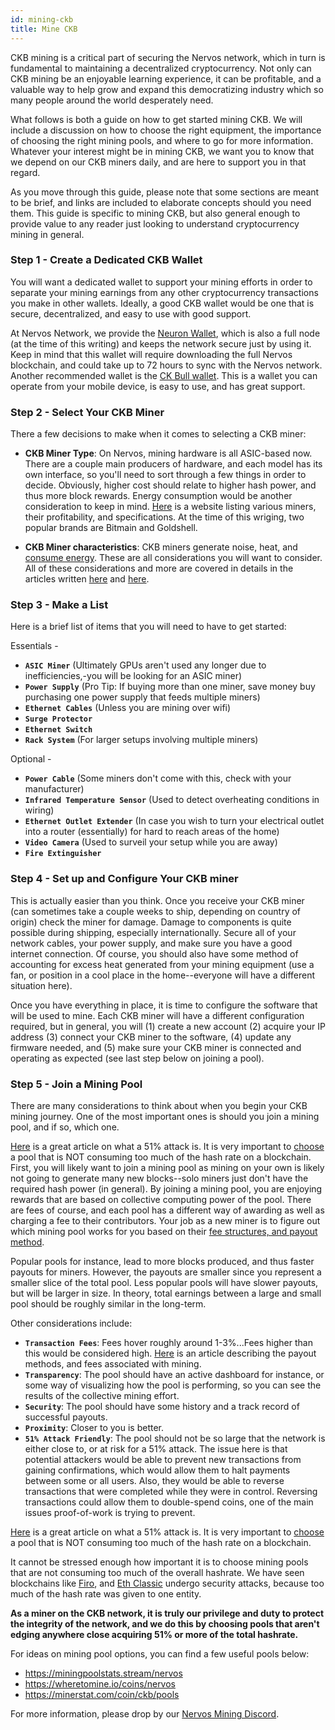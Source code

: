 ```yaml
---
id: mining-ckb
title: Mine CKB
---
```


CKB mining is a critical part of securing the Nervos network, which in turn is fundamental to maintaining a decentralized cryptocurrency.  Not only can CKB mining be an enjoyable learning experience, it can be profitable, and a valuable way to help grow and expand this democratizing industry which so many people around the world desperately need. 

What follows is both a guide on how to get started mining CKB.  We will include a discussion on how to choose the right equipment, the importance of choosing the right mining pools, and where to go for more information.  Whatever your interest might be in mining CKB, we want you to know that we depend on our CKB miners daily, and are here to support you in that regard.

As you move through this guide, please note that some sections are meant to be brief, and links are included to elaborate concepts should you need them.  This guide is specific to mining CKB, but also general enough to provide value to any reader just looking to understand cryptocurrency mining in general.

### Step 1 - Create a Dedicated CKB Wallet
You will want a dedicated wallet to support your mining efforts in order to separate your mining earnings from any other cryptocurrency transactions you make in other wallets.  Ideally, a good CKB wallet would be one that is secure, decentralized, and easy to use with good support.  

At Nervos Network, we provide the [Neuron Wallet](https://docs.nervos.org/docs/basics/guides/crypto%20wallets/neuron/), which is also a full node (at the time of this writing) and keeps the network secure just by using it. Keep in mind that this wallet will require downloading the full Nervos blockchain, and could take up to 72 hours to sync with the Nervos network.  Another recommended wallet is the [CK Bull wallet](https://ckbull.app/).  This is a wallet you can operate from your mobile device, is easy to use, and has great support.

### Step 2 - Select Your CKB Miner
There a few decisions to make when it comes to selecting a CKB miner:

- **CKB Miner Type**: On Nervos, mining hardware is all ASIC-based now. There are a couple main
producers of hardware, and each model has its own interface, so you'll need to sort through a few things in order to decide.  Obviously, higher cost should relate to higher hash power, and thus more block rewards.  Energy consumption would be another consideration to keep in mind.  [Here](https://www.asicminervalue.com/) is a website listing various miners, their profitability, and specifications.  At the time of this wriging, two popular brands are Bitmain and Goldshell.
  
- **CKB Miner characteristics**: CKB miners generate noise, heat, and [consume energy](https://www.reddit.com/r/NervosNetwork/comments/nb2yzw/ckb_proof_of_work_energy_consumptions/).  These are all considerations you will want to consider. All of these considerations and more are covered in details in the articles written [here](https://www.cryptowendyo.com/should-i-start-mining-cryptocurrency/) and [here](https://www.cryptowendyo.com/should-i-start-mining-cryptocurrency-part-2/).


### Step 3 - Make a List

Here is a brief list of items that you will need to have to get started:

Essentials -
- **`ASIC Miner`** (Ultimately GPUs aren't used any longer due to inefficiencies,-you will be looking for an ASIC miner)
- **`Power Supply`** (Pro Tip: If buying more than one miner, save money buy purchasing one power supply that feeds multiple miners)
- **`Ethernet Cables`** (Unless you are mining over wifi)
- **`Surge Protector`**
- **`Ethernet Switch`** 
- **`Rack System`** (For larger setups involving multiple miners)
  
Optional - 
- **`Power Cable`** (Some miners don't come with this, check with your manufacturer)
- **`Infrared Temperature Sensor`** (Used to detect overheating conditions in wiring)
- **`Ethernet Outlet Extender`** (In case you wish to turn your electrical outlet into a router (essentially) for hard to reach areas of the home)
- **`Video Camera`** (Used to surveil your setup while you are away)
- **`Fire Extinguisher`**

### Step 4 - Set up and Configure Your CKB miner
This is actually easier than you think. Once you receive your CKB miner (can sometimes take a couple weeks to ship, depending on country of origin) check the miner for damage.  Damage to components is quite possible during shipping, especially internationally. Secure all of your network cables, your power supply, and make sure you have a good internet connection. Of course, you should also have some method of accounting for excess heat generated from your mining equipment (use a fan, or position in a cool place in the home--everyone will have a different situation here).

Once you have everything in place, it is time to configure the software that will be used to mine. Each CKB miner will have a different configuration required, but in general, you will (1) create a new account (2) acquire your IP address (3) connect your CKB miner to the software, (4) update any firmware needed, and (5) make sure your CKB miner is connected and operating as expected (see last step below on joining a pool).

### Step 5 - Join a Mining Pool
There are many considerations to think about when you begin your CKB mining journey.  One of the most important ones is should you join a mining pool, and if so, which one.

[Here](https://99bitcoins.com/51-percent-attack/) is a great article on what a 51% attack is. It is very important to [choose](https://www.investopedia.com/tech/how-choose-cryptocurrency-mining-pool/) a pool that is NOT consuming too much of the hash rate on a blockchain. 
First, you will likely want to join a mining pool as mining on your own is likely not going to generate many new blocks--solo miners just don't have the required hash power (in general). By joining a mining pool, you are enjoying rewards that are based on collective computing power of the pool. There are fees of course, and each pool has a different way of awarding as well as charging a fee to their contributors. Your job as a new miner is to figure out which mining pool works for you based on their [fee structures, and payout method](https://www.investopedia.com/tech/how-choose-cryptocurrency-mining-pool).  

Popular pools for instance, lead to more blocks produced, and thus faster payouts for miners.  However, the payouts are smaller since you represent a smaller slice of the total pool. Less popular pools will have slower payouts, but will be larger in size. In theory, total earnings between a large and small pool should be roughly similar in the long-term.

Other considerations include: 

- **`Transaction Fees`**: Fees hover roughly around 1-3%...Fees higher than this would be considered high.  [Here](https://medium.com/luxor/mining-pool-payment-methods-pps-vs-pplns-ac699f44149f) is an article describing the payout methods, and fees associated with mining.
- **`Transparency`**: The pool should have an active dashboard for instance, or some way of visualizing how the pool is performing, so you can see the results of the collective mining effort.
- **`Security`**: The pool should have some history and a track record of successful payouts.
- **`Proximity`**: Closer to you is better.
- **`51% Attack Friendly`**: The pool should not be so large that the network is either close to, or at risk for a 51% attack.  The issue here is that potential attackers would be able to prevent new transactions from gaining confirmations, which would allow them to halt payments between some or all users. Also, they would be able to reverse transactions that were completed while they were in control. Reversing transactions could allow them to double-spend coins, one of the main issues proof-of-work is trying to prevent.

[Here](https://99bitcoins.com/51-percent-attack/) is a great article on what a 51% attack is. It is very important to [choose](https://www.investopedia.com/tech/how-choose-cryptocurrency-mining-pool/) a pool that is NOT consuming too much of the hash rate on a blockchain. 

It cannot be stressed enough how important it is to choose mining pools that are not consuming too much of the overall hashrate.  We have seen blockchains like [Firo](https://decrypt.co/54751/firo-gets-hit-by-51-attack-300-blocks-rolled-back), and [Eth Classic](https://www.coindesk.com/markets/2020/08/29/ethereum-classic-hit-by-third-51-attack-in-a-month/) undergo security attacks, because too much of the hash rate was given to one entity.  

**As a miner on the CKB network, it is truly our privilege and duty to protect the integrity of the network, and we do this by choosing pools that aren't edging anywhere close acquiring 51% or more of the total hashrate.**

For ideas on mining pool options, you can find a few useful pools below:
- https://miningpoolstats.stream/nervos
- https://wheretomine.io/coins/nervos
- https://minerstat.com/coin/ckb/pools

For more information, please drop by our [Nervos Mining Discord](https://discord.com/channels/657799690070523914/671647273603694625).